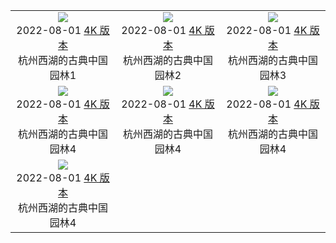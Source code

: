 |     |     |     | 
|:---:|:---:|:---:| 
|![](https://cn.bing.com//th?id=OHR.NoctilucentClouds_ZH-CN4816301354_UHD.jpg&pid=hp&w=480&h=271&rs=1&c=4) <br> 2022-08-01 [4K 版本](https://cn.bing.com//th?id=OHR.NoctilucentClouds_ZH-CN4816301354_UHD.jpg&pid=hp&w=480&h=271&rs=1&c=4) <br> 杭州西湖的古典中国园林1|![](https://cn.bing.com//th?id=OHR.NoctilucentClouds_ZH-CN4816301354_UHD.jpg&pid=hp&w=480&h=271&rs=1&c=4) <br> 2022-08-01 [4K 版本](https://cn.bing.com//th?id=OHR.NoctilucentClouds_ZH-CN4816301354_UHD.jpg&pid=hp&w=480&h=271&rs=1&c=4) <br> 杭州西湖的古典中国园林2|![](https://cn.bing.com//th?id=OHR.NoctilucentClouds_ZH-CN4816301354_UHD.jpg&pid=hp&w=480&h=271&rs=1&c=4) <br> 2022-08-01 [4K 版本](https://cn.bing.com//th?id=OHR.NoctilucentClouds_ZH-CN4816301354_UHD.jpg&pid=hp&w=480&h=271&rs=1&c=4) <br> 杭州西湖的古典中国园林3|
|![](https://cn.bing.com//th?id=OHR.NoctilucentClouds_ZH-CN4816301354_UHD.jpg&pid=hp&w=480&h=271&rs=1&c=4) <br> 2022-08-01 [4K 版本](https://cn.bing.com//th?id=OHR.NoctilucentClouds_ZH-CN4816301354_UHD.jpg&pid=hp&w=480&h=271&rs=1&c=4) <br> 杭州西湖的古典中国园林4|![](https://cn.bing.com//th?id=OHR.NoctilucentClouds_ZH-CN4816301354_UHD.jpg&pid=hp&w=480&h=271&rs=1&c=4) <br> 2022-08-01 [4K 版本](https://cn.bing.com//th?id=OHR.NoctilucentClouds_ZH-CN4816301354_UHD.jpg&pid=hp&w=480&h=271&rs=1&c=4) <br> 杭州西湖的古典中国园林4|![](https://cn.bing.com//th?id=OHR.NoctilucentClouds_ZH-CN4816301354_UHD.jpg&pid=hp&w=480&h=271&rs=1&c=4) <br> 2022-08-01 [4K 版本](https://cn.bing.com//th?id=OHR.NoctilucentClouds_ZH-CN4816301354_UHD.jpg&pid=hp&w=480&h=271&rs=1&c=4) <br> 杭州西湖的古典中国园林4|
|![](https://cn.bing.com//th?id=OHR.NoctilucentClouds_ZH-CN4816301354_UHD.jpg&pid=hp&w=480&h=271&rs=1&c=4) <br> 2022-08-01 [4K 版本](https://cn.bing.com//th?id=OHR.NoctilucentClouds_ZH-CN4816301354_UHD.jpg&pid=hp&w=480&h=271&rs=1&c=4) <br> 杭州西湖的古典中国园林4